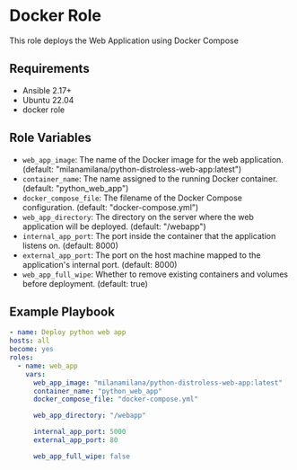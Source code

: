 # Docker Role

This role deploys the Web Application using Docker Compose

## Requirements

- Ansible 2.17+
- Ubuntu 22.04
- docker role

## Role Variables

- `web_app_image`: The name of the Docker image for the web application. (default: "milanamilana/python-distroless-web-app:latest")
- `container_name`: The name assigned to the running Docker container. (default: "python_web_app")
- `docker_compose_file`: The filename of the Docker Compose configuration. (default: "docker-compose.yml")
- `web_app_directory`: The directory on the server where the web application will be deployed. (default: "/webapp")
- `internal_app_port`: The port inside the container that the application listens on. (default: 8000)
- `external_app_port`: The port on the host machine mapped to the application's internal port. (default: 8000)
- `web_app_full_wipe`: Whether to remove existing containers and volumes before deployment. (default: true)

## Example Playbook

  ```yaml
- name: Deploy python web app
  hosts: all
  become: yes
  roles:
    - name: web_app
      vars:
        web_app_image: "milanamilana/python-distroless-web-app:latest"
        container_name: "python_web_app"
        docker_compose_file: "docker-compose.yml"

        web_app_directory: "/webapp"

        internal_app_port: 5000
        external_app_port: 80

        web_app_full_wipe: false
